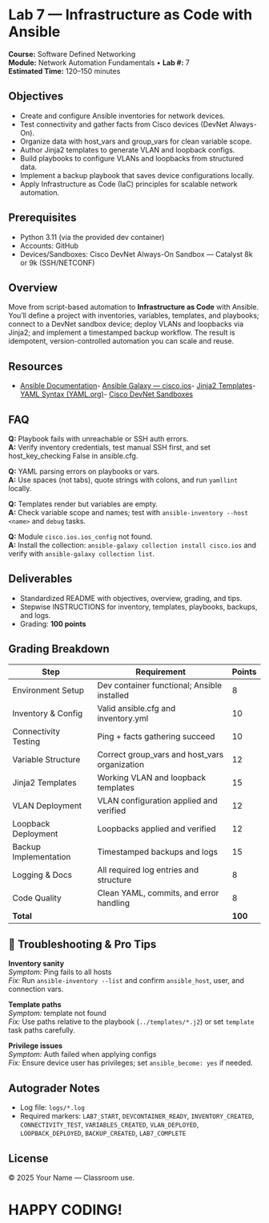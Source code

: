 # Lab 7 — Infrastructure as Code with Ansible

**Course:** Software Defined Networking  
**Module:** Network Automation Fundamentals • **Lab #:** 7  
**Estimated Time:** 120–150 minutes

## Objectives
- Create and configure Ansible inventories for network devices.
- Test connectivity and gather facts from Cisco devices (DevNet Always-On).
- Organize data with host_vars and group_vars for clean variable scope.
- Author Jinja2 templates to generate VLAN and loopback configs.
- Build playbooks to configure VLANs and loopbacks from structured data.
- Implement a backup playbook that saves device configurations locally.
- Apply Infrastructure as Code (IaC) principles for scalable network automation.

## Prerequisites
- Python 3.11 (via the provided dev container)
- Accounts: GitHub
- Devices/Sandboxes: Cisco DevNet Always-On Sandbox — Catalyst 8k or 9k (SSH/NETCONF)

## Overview
Move from script-based automation to **Infrastructure as Code** with Ansible. You’ll define a project with inventories, variables, templates, and playbooks; connect to a DevNet sandbox device; deploy VLANs and loopbacks via Jinja2; and implement a timestamped backup workflow. The result is idempotent, version-controlled automation you can scale and reuse.


## Resources
- [Ansible Documentation](https://docs.ansible.com/)- [Ansible Galaxy — cisco.ios](https://galaxy.ansible.com/cisco/ios)- [Jinja2 Templates](https://jinja.palletsprojects.com/)- [YAML Syntax (YAML.org)](https://yaml.org/spec/)- [Cisco DevNet Sandboxes](https://developer.cisco.com/site/sandbox/)

## FAQ
**Q:** Playbook fails with unreachable or SSH auth errors.  
**A:** Verify inventory credentials, test manual SSH first, and set host_key_checking False in ansible.cfg.

**Q:** YAML parsing errors on playbooks or vars.  
**A:** Use spaces (not tabs), quote strings with colons, and run `yamllint` locally.

**Q:** Templates render but variables are empty.  
**A:** Check variable scope and names; test with `ansible-inventory --host <name>` and `debug` tasks.

**Q:** Module `cisco.ios.ios_config` not found.  
**A:** Install the collection: `ansible-galaxy collection install cisco.ios` and verify with `ansible-galaxy collection list`.



## Deliverables
- Standardized README with objectives, overview, grading, and tips.
- Stepwise INSTRUCTIONS for inventory, templates, playbooks, backups, and logs.
- Grading: **100 points**

## Grading Breakdown
| Step | Requirement | Points |
|---|---|---|
| Environment Setup | Dev container functional; Ansible installed | 8 |
| Inventory & Config | Valid ansible.cfg and inventory.yml | 10 |
| Connectivity Testing | Ping + facts gathering succeed | 10 |
| Variable Structure | Correct group_vars and host_vars organization | 12 |
| Jinja2 Templates | Working VLAN and loopback templates | 15 |
| VLAN Deployment | VLAN configuration applied and verified | 12 |
| Loopback Deployment | Loopbacks applied and verified | 12 |
| Backup Implementation | Timestamped backups and logs | 15 |
| Logging & Docs | All required log entries and structure | 8 |
| Code Quality | Clean YAML, commits, and error handling | 8 |
| **Total** |  | **100** |

## 🔧 Troubleshooting & Pro Tips
**Inventory sanity**  
*Symptom:* Ping fails to all hosts  
*Fix:* Run `ansible-inventory --list` and confirm `ansible_host`, user, and connection vars.

**Template paths**  
*Symptom:* template not found  
*Fix:* Use paths relative to the playbook (`../templates/*.j2`) or set `template` task paths carefully.

**Privilege issues**  
*Symptom:* Auth failed when applying configs  
*Fix:* Ensure device user has privileges; set `ansible_become: yes` if needed.



## Autograder Notes
- Log file: `logs/*.log`
- Required markers: `LAB7_START`, `DEVCONTAINER_READY`, `INVENTORY_CREATED`, `CONNECTIVITY_TEST`, `VARIABLES_CREATED`, `VLAN_DEPLOYED`, `LOOPBACK_DEPLOYED`, `BACKUP_CREATED`, `LAB7_COMPLETE`

## License
© 2025 Your Name — Classroom use.

# HAPPY CODING!